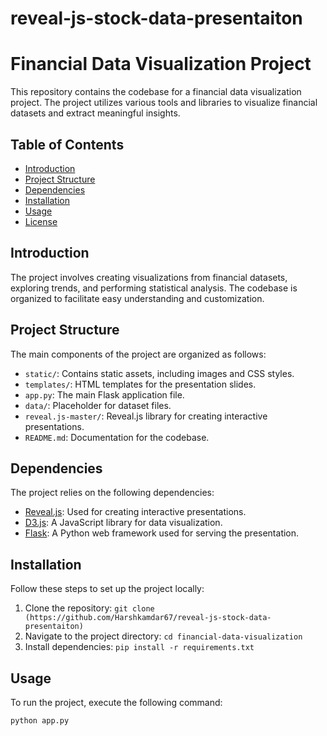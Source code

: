 # reveal-js-stock-data-presentaiton
# Financial Data Visualization Project

This repository contains the codebase for a financial data visualization project. The project utilizes various tools and libraries to visualize financial datasets and extract meaningful insights.

## Table of Contents
- [Introduction](#introduction)
- [Project Structure](#project-structure)
- [Dependencies](#dependencies)
- [Installation](#installation)
- [Usage](#usage)
- [License](#license)

## Introduction
The project involves creating visualizations from financial datasets, exploring trends, and performing statistical analysis. The codebase is organized to facilitate easy understanding and customization.

## Project Structure
The main components of the project are organized as follows:

- `static/`: Contains static assets, including images and CSS styles.
- `templates/`: HTML templates for the presentation slides.
- `app.py`: The main Flask application file.
- `data/`: Placeholder for dataset files.
- `reveal.js-master/`: Reveal.js library for creating interactive presentations.
- `README.md`: Documentation for the codebase.

## Dependencies
The project relies on the following dependencies:

- [Reveal.js](https://revealjs.com/): Used for creating interactive presentations.
- [D3.js](https://d3js.org/): A JavaScript library for data visualization.
- [Flask](https://flask.palletsprojects.com/): A Python web framework used for serving the presentation.

## Installation
Follow these steps to set up the project locally:

1. Clone the repository: `git clone (https://github.com/Harshkamdar67/reveal-js-stock-data-presentaiton)`
2. Navigate to the project directory: `cd financial-data-visualization`
3. Install dependencies: `pip install -r requirements.txt`

## Usage
To run the project, execute the following command:

```bash
python app.py
